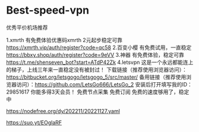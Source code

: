 # Best-speed-vpn
优秀平价机场推荐

1.xmrth 
有免费体验优惠码xmrth
2元起步稳定可靠
https://xmrth.vip/auth/register?code=qc58
2.百变小樱
有免费试用，一直稳定
https://bbxy.shop/auth/register?code=9eVV
3.神器
有免费体验，稳定可靠
https://t.me/shenseven_bot?start=ATdP42Zk
4.letsvpn
这是一个永远都能连上的梯子，上线三年来一直稳定没有被封过！
下载链接（推荐使用浏览器访问）：https://bitbucket.org/letsgogo/letsgogo_5/src/master/
备用链接（推荐使用浏览器访问）：https://github.com/LetsGo666/LetsGo_2
安装后打开填写我的ID：29851617 你能多得3天会员！
免费节点采集
免费订阅
免费的速度够用了，稳定中


https://nodefree.org/dy/202211/20221127.yaml

https://suo.yt/EOglaRF
